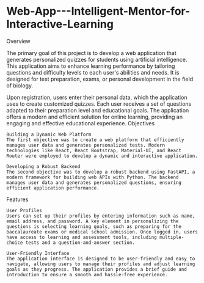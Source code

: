 # Web-App---Intelligent-Mentor-for-Interactive-Learning
Overview

The primary goal of this project is to develop a web application that generates personalized quizzes for students using artificial intelligence. This application aims to enhance learning performance by tailoring questions and difficulty levels to each user's abilities and needs. It is designed for test preparation, exams, or personal development in the field of biology.

Upon registration, users enter their personal data, which the application uses to create customized quizzes. Each user receives a set of questions adapted to their preparation level and educational goals. The application offers a modern and efficient solution for online learning, providing an engaging and effective educational experience.
Objectives

    Building a Dynamic Web Platform
    The first objective was to create a web platform that efficiently manages user data and generates personalized tests. Modern technologies like React, React Bootstrap, Material-UI, and React Router were employed to develop a dynamic and interactive application.

    Developing a Robust Backend
    The second objective was to develop a robust backend using FastAPI, a modern framework for building web APIs with Python. The backend manages user data and generates personalized questions, ensuring efficient application performance.

Features

    User Profiles
    Users can set up their profiles by entering information such as name, email address, and password. A key element in personalizing the questions is selecting learning goals, such as preparing for the baccalaureate exams or medical school admission. Once logged in, users have access to learning and assessment tools, including multiple-choice tests and a question-and-answer section.

    User-Friendly Interface
    The application interface is designed to be user-friendly and easy to navigate, allowing users to manage their profiles and adjust learning goals as they progress. The application provides a brief guide and introduction to ensure a smooth and hassle-free experience.
